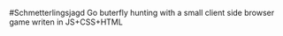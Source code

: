 #Schmetterlingsjagd
Go buterfly hunting with a small client side browser game writen in JS+CSS+HTML
